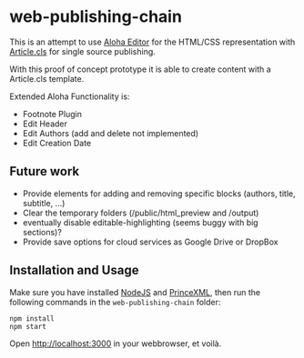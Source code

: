 web-publishing-chain
====================

This is an attempt to use [Aloha Editor](http://aloha-editor.org/) for the HTML/CSS representation 
with [Article.cls](http://wannesm.be/articlecls/) for single source publishing.

With this proof of concept prototype it is able to create content with a Article.cls template.

Extended Aloha Functionality is:

 - Footnote Plugin
 - Edit Header
 - Edit Authors (add and delete not implemented)
 - Edit Creation Date

Future work
--------------------

  - Provide elements for adding and removing specific blocks (authors, title, subtitle, ...)
  - Clear the temporary folders (/public/html_preview and /output)
  - eventually disable editable-highlighting (seems buggy with big sections)?
  - Provide save options for cloud services as Google Drive or DropBox
 

Installation and Usage
--------------------

Make sure you have installed [NodeJS](http://nodejs.org/) and [PrinceXML](http://www.princexml.com/), then run the following commands in the `web-publishing-chain` folder:

	npm install
	npm start

Open <http://localhost:3000> in your webbrowser, et voilà.

